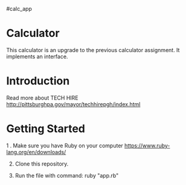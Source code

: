 #calc_app

# Calculator

This calculator is an upgrade to the previous calculator assignment. It implements an interface.

# Introduction
  
   Read more about TECH HIRE http://pittsburghpa.gov/mayor/techhirepgh/index.html
  
# Getting Started

   1 . Make sure you have Ruby on your computer https://www.ruby-lang.org/en/downloads/ 
   
   2. Clone this repository.
   
   3. Run the file with command: ruby "app.rb" 

